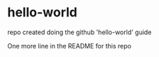 # hello-world
repo created doing the github 'hello-world' guide

One more line in the README for this repo
